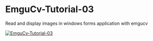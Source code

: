# EmguCv-Tutorial-03
Read and display images in windows forms application with emgucv

[![EmguCv-Tutorial-03](https://img.youtube.com/vi/II7s6XUKGvU/0.jpg)](https://www.youtube.com/watch?v=II7s6XUKGvU)

